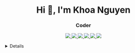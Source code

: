  
 <h1 align="center">Hi 👋, I'm Khoa Nguyen</h1>
<h3 align="center">Coder</h3>

<p align="center">
  <a href="http://github-profile-summary-cards.vercel.app/api/cards/profile-details?username=nguyen2109&theme=vue">
    <img src="http://github-profile-summary-cards.vercel.app/api/cards/profile-details?username=nguyen2109&theme=vue" />
  </a>
 
  <a href="http://github-profile-summary-cards.vercel.app/api/cards/productive-time?username=nguyen2109&theme=vue&utcOffset=7">
    <img src="http://github-profile-summary-cards.vercel.app/api/cards/productive-time?username=nguyen2109&theme=vue&utcOffset=7" />
  </a>
 
  <a href="http://github-profile-summary-cards.vercel.app/api/cards/stats?username=nguyen2109&theme=vue">
    <img src="http://github-profile-summary-cards.vercel.app/api/cards/stats?username=nguyen2109&theme=vue" />
  </a>
 
 <a href="https://github-readme-streak-stats.herokuapp.com/?user=nguyen2109&hide_border=true&card_width=150&theme=vue">
    <img src="https://github-readme-streak-stats.herokuapp.com/?user=nguyen2109&hide_border=true&card_width=150&theme=vue" />
  </a> 
 
 <a href="https://github-readme-stats.vercel.app/api/wakatime?username=nguyen2109&card_width=150&hide_border=true&theme=vue">
    <img src="https://github-readme-stats.vercel.app/api/wakatime?username=nguyen2109&hide_border=true&theme=vue&card_width=150" />
  </a>
 
  <a href=""> 
   <img src="https://github-readme-stats-sigma-five.vercel.app/api/top-langs/?username=nguyen2109&card_width=699&hide_border=true&theme=vue"/> 
 </a>
 
 
 
 
</p>

<details>
 
# My .prettierrc config :

First, install Prettier locally:

```sh
npm install --save-dev --save-exact prettier
```

Then, create an empty config file to let editors and other tools know you are using Prettier:

```sh
echo {}> .prettierrc.json
```

Now, format all files with Prettier :

```sh
npx prettier --write .
```

```sh
npx prettier --check .
```

## .prettierrc config :

```sh
{
  "tabWidth": 2,
  "printWidth": 80,
  "semi": true,
  "singleQuote": true,
  "trailingComma": "all"
}
```

# .gitignore config :

```sh
node_modules/
```

# .eslintrc.json config :

```sh
{
  "extends": ["airbnb", "prettier", "plugin:node/recommended"],
  "plugins": ["prettier"],
  "rules": {
    "prettier/prettier": "error",
    "spaced-comment": "off",
    "no-console": "warn",
    "consistent-return": "off",
    "func-names": "off",
    "object-shorthand": "off",
    "no-process-exit": "off",
    "no-param-reassign": "off",
    "no-return-await": "off",
    "no-underscore-dangle": "off",
    "class-methods-use-this": "off",
    "prefer-destructuring": ["error", { "object": true, "array": false }],
    "no-unused-vars": ["error", { "argsIgnorePattern": "req|res|next|val" }]
  }
}
```
</details>
